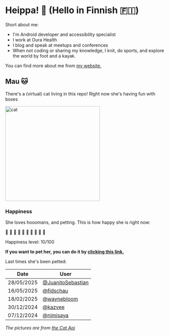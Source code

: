 # Heippa! :wave: (Hello in Finnish :finland:)

Short about me:
- I'm Android developer and accessibility specialist
- I work at Oura Health
- I blog and speak at meetups and conferences
- When not coding or sharing my knowledge, I knit, do sports, and explore the world by foot and a kayak.

You can find more about me from [my website.](https://eevis.codes)

<!-- Cat Widget Start -->
## Mau :cat:

There's a (virtual) cat living in this repo! Right now she's having fun with boxes

<img src=https://cdn2.thecatapi.com/images/2oo.gif alt="cat" width=300 />
  
### Happiness
  She loves hooomans, and petting. This is how happy she is right now: 
  
  :sparkling_heart: :black_heart: :black_heart: :black_heart: :black_heart: :black_heart: :black_heart: :black_heart: :black_heart: :black_heart: 
  
  Happiness level: 10/100
   
  **If you want to pet her, you can do it by [clicking this link.](https://github.com/eevajonnapanula/eevajonnapanula/issues/new?title=pet-cat&body=Just+submit+the+issue+-+that%27s+all+you+have+to+do+%3Acat%3A)**
  
  Last times she's been petted: 

Date | User
------- | ---------
 28/05/2025 | [@JuanitoSebastian](https://github.com/JuanitoSebastian)
16/05/2025 | [@fidschau](https://github.com/fidschau)
18/02/2025 | [@waynebloom](https://github.com/waynebloom)
30/12/2024 | [@kazvee](https://github.com/kazvee)
07/12/2024 | [@nimisaya](https://github.com/nimisaya)
  

*The pictures are from [the Cat Api](https://thecatapi.com/)*
<!-- Cat Widget End -->
